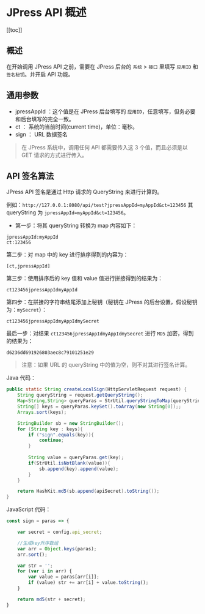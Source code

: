 # JPress API 概述

[[toc]]

## 概述

在开始调用 JPress API 之前，需要在 JPress 后台的 `系统` > `接口` 里填写 `应用ID` 和 `签名秘钥`。并开启 API 功能。

## 通用参数

- jpressAppId ：这个值是在 JPress 后台填写的 `应用ID`，任意填写，但务必要和后台填写的完全一致。
- ct ： 系统的当前时间(current time)，单位：毫秒。
- sign ： URL 数据签名

> 在 JPress 系统中，调用任何 API 都需要传入这 3 个值，而且必须是以 GET 请求的方式进行传入。

## API 签名算法

JPress API 签名是通过 Http 请求的 QueryString 来进行计算的。

例如：`http://127.0.0.1:8080/api/test?jpressAppId=myAppId&ct=123456` 其 queryString 为 `jpressAppId=myAppId&ct=123456`。

- 第一步：将其 queryString 转换为 map 内容如下：

```
jpressAppId:myAppId
ct:123456
```

第二步：对 map 中的 key 进行排序得到的内容为：

```
[ct,jpressAppId]
```

第三步：使用排序后的 key 值和 value 值进行拼接得到的结果为：

```
ct123456jpressAppIdmyAppId
```

第四步：在拼接的字符串结尾添加上秘钥（秘钥在 JPress 的后台设置，假设秘钥为：`mySecret`）：

```
ct123456jpressAppIdmyAppIdmySecret
```

最后一步：对结果 `ct123456jpressAppIdmyAppIdmySecret` 进行 `MD5` 加密，得到的结果为：

```
d6236dd691926803aec8c79101251e29
```

> 注意：如果 URL 的 queryString 中的值为空，则不对其进行签名计算。


Java 代码：

```java
public static String createLocalSign(HttpServletRequest request) {
    String queryString = request.getQueryString();
    Map<String,String> queryParas = StrUtil.queryStringToMap(queryString);
    String[] keys = queryParas.keySet().toArray(new String[0]);;
    Arrays.sort(keys);

    StringBuilder sb = new StringBuilder();
    for (String key : keys){
        if ("sign".equals(key)){
            continue;
        }
    
        String value = queryParas.get(key);
        if(StrUtil.isNotBlank(value)){
            sb.append(key).append(value);
        }
    }

    return HashKit.md5(sb.append(apiSecret).toString());
}
```

JavaScript 代码：

```javascript
const sign = paras => {

    var secret = config.api_secret;

    //生成key升序数组
    var arr = Object.keys(paras);
    arr.sort();

    var str = '';
    for (var i in arr) {
        var value = paras[arr[i]];
        if (value) str += arr[i] + value.toString();
    }

    return md5(str + secret);
}
```